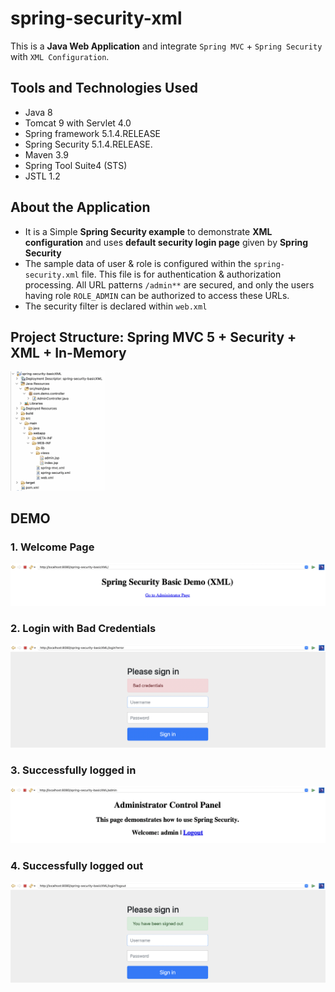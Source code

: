 # spring-security-xml

This is a **Java Web Application** and integrate `Spring MVC` + `Spring Security` with `XML Configuration`.

## Tools and Technologies Used

-   Java 8
-   Tomcat 9 with Servlet 4.0
-   Spring framework 5.1.4.RELEASE
-   Spring Security 5.1.4.RELEASE.
-   Maven 3.9
-   Spring Tool Suite4 (STS)
-   JSTL 1.2

## About the Application
- It is a Simple **Spring Security example** to demonstrate **XML configuration** and uses **default security login page** given by **Spring Security**
- The sample data of user & role is configured within the `spring-security.xml` file. This file is for authentication & authorization processing. All URL patterns `/admin**` are secured, and only the users having role `ROLE_ADMIN` can be authorized to access these URLs.
- The security filter is declared within `web.xml`


## Project Structure: Spring MVC 5 + Security + XML + In-Memory
<img src="images/1.png" width="30%">

## DEMO
### 1. Welcome Page
<img src="images/2.png">

### 2. Login with Bad Credentials
<img src="images/3.png">

### 3. Successfully logged in
<img src="images/4.png">

### 4. Successfully logged out
<img src="images/5.png">

